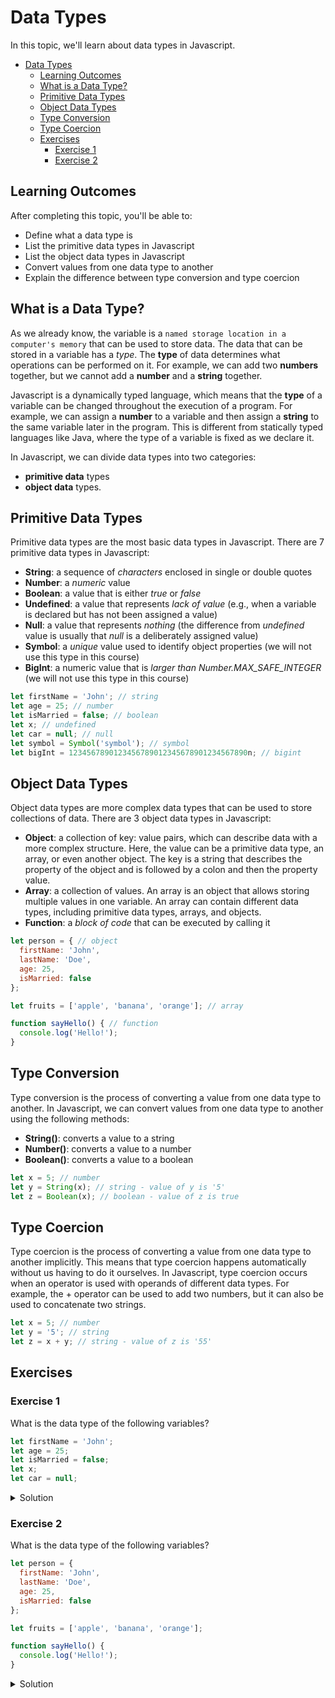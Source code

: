 # Data Types

In this topic, we'll learn about data types in Javascript.

- [Data Types](#data-types)
  - [Learning Outcomes](#learning-outcomes)
  - [What is a Data Type?](#what-is-a-data-type)
  - [Primitive Data Types](#primitive-data-types)
  - [Object Data Types](#object-data-types)
  - [Type Conversion](#type-conversion)
  - [Type Coercion](#type-coercion)
  - [Exercises](#exercises)
    - [Exercise 1](#exercise-1)
    - [Exercise 2](#exercise-2)

## Learning Outcomes

After completing this topic, you'll be able to:
- Define what a data type is
- List the primitive data types in Javascript
- List the object data types in Javascript
- Convert values from one data type to another
- Explain the difference between type conversion and type coercion

## What is a Data Type?

As we already know, the variable is a `named storage location in a computer's memory` that can be used to store data. The data that can be stored in a variable has a *type*. The **type** of data determines what operations can be performed on it. For example, we can add two **numbers** together, but we cannot add a **number** and a **string** together.

Javascript is a dynamically typed language, which means that the **type** of a variable can be changed throughout the execution of a program. For example, we can assign a **number** to a variable and then assign a **string** to the same variable later in the program. This is different from statically typed languages like Java, where the type of a variable is fixed as we declare it.

In Javascript, we can divide data types into two categories: 
- **primitive data** types
- **object data** types.

## Primitive Data Types

Primitive data types are the most basic data types in Javascript. There are 7 primitive data types in Javascript:

- **String**: a sequence of *characters* enclosed in single or double quotes
- **Number**: a *numeric* value
- **Boolean**: a value that is either *true* or *false*
- **Undefined**: a value that represents *lack of value* (e.g., when a variable is declared but has not been assigned a value)
- **Null**: a value that represents *nothing* (the difference from *undefined* value is usually that *null* is a deliberately assigned value)
- **Symbol**: a *unique* value used to identify object properties (we will not use this type in this course)
- **BigInt**: a numeric value that is *larger than Number.MAX_SAFE_INTEGER* (we will not use this type in this course)

```javascript
let firstName = 'John'; // string
let age = 25; // number
let isMarried = false; // boolean
let x; // undefined
let car = null; // null
let symbol = Symbol('symbol'); // symbol
let bigInt = 1234567890123456789012345678901234567890n; // bigint
```

## Object Data Types

Object data types are more complex data types that can be used to store collections of data. There are 3 object data types in Javascript:

- **Object**: a collection of key: value pairs, which can describe data with a more complex structure. Here, the value can be a primitive data type, an array, or even another object. The key is a string that describes the property of the object and is followed by a colon and then the property value.
- **Array**: a collection of values. An array is an object that allows storing multiple values in one variable. An array can contain different data types, including primitive data types, arrays, and objects.
- **Function**: a *block of code* that can be executed by calling it

```javascript
let person = { // object
  firstName: 'John',
  lastName: 'Doe',
  age: 25,
  isMarried: false
};

let fruits = ['apple', 'banana', 'orange']; // array

function sayHello() { // function
  console.log('Hello!');
}
```

## Type Conversion

Type conversion is the process of converting a value from one data type to another. In Javascript, we can convert values from one data type to another using the following methods:

- **String()**: converts a value to a string
- **Number()**: converts a value to a number
- **Boolean()**: converts a value to a boolean

```javascript
let x = 5; // number
let y = String(x); // string - value of y is '5'
let z = Boolean(x); // boolean - value of z is true
```

## Type Coercion

Type coercion is the process of converting a value from one data type to another implicitly. This means that type coercion happens automatically without us having to do it ourselves. In Javascript, type coercion occurs when an operator is used with operands of different data types. For example, the + operator can be used to add two numbers, but it can also be used to concatenate two strings.

```javascript
let x = 5; // number
let y = '5'; // string
let z = x + y; // string - value of z is '55'
```

## Exercises

### Exercise 1

What is the data type of the following variables?

```javascript
let firstName = 'John';
let age = 25;
let isMarried = false;
let x;
let car = null;
```

<details>
<summary>Solution</summary>

- `firstName` is a string
- `age` is a number
- `isMarried` is a boolean
- `x` is undefined
- `car` is null

</details>

### Exercise 2

What is the data type of the following variables?

```javascript
let person = {
  firstName: 'John',
  lastName: 'Doe',
  age: 25,
  isMarried: false
};

let fruits = ['apple', 'banana', 'orange'];

function sayHello() {
  console.log('Hello!');
}
```

<details>
<summary>Solution</summary>

- `person` is an object
  - `firstName`, `lastName`, `age`, and `isMarried` are properties of the `person` object
  - `firstName`, `lastName` are strings
  - `age` is a number
  - `isMarried` is a boolean
- `fruits` is an array
  - `apple`, `banana`, and `orange` are elements of the `fruits` array
  - `apple`, `banana`, and `orange` are strings
- `sayHello` is a function
  - 'Hello!' is a string

</details>
